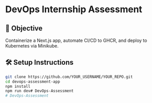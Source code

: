 # DevOps Internship Assessment

## 🚀 Objective
Containerize a Next.js app, automate CI/CD to GHCR, and deploy to Kubernetes via Minikube.

## 🛠️ Setup Instructions
```bash
git clone https://github.com/YOUR_USERNAME/YOUR_REPO.git
cd devops-assessment-app
npm install
npm run dev# DevOps-Assessment
# DevOps-Assessment
